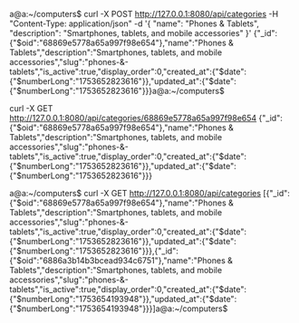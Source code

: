 a@a:~/computers$ curl -X POST http://127.0.0.1:8080/api/categories   -H "Content-Type: application/json"   -d '{
    "name": "Phones & Tablets",
    "description": "Smartphones, tablets, and mobile accessories"
  }'
{"_id":{"$oid":"68869e5778a65a997f98e654"},"name":"Phones & Tablets","description":"Smartphones, tablets, and mobile accessories","slug":"phones-&-tablets","is_active":true,"display_order":0,"created_at":{"$date":{"$numberLong":"1753652823616"}},"updated_at":{"$date":{"$numberLong":"1753652823616"}}}a@a:~/computers$ 



curl -X GET http://127.0.0.1:8080/api/categories/68869e5778a65a997f98e654
{"_id":{"$oid":"68869e5778a65a997f98e654"},"name":"Phones & Tablets","description":"Smartphones, tablets, and mobile accessories","slug":"phones-&-tablets","is_active":true,"display_order":0,"created_at":{"$date":{"$numberLong":"1753652823616"}},"updated_at":{"$date":{"$numberLong":"1753652823616"}}}




a@a:~/computers$ curl -X GET http://127.0.0.1:8080/api/categories
[{"_id":{"$oid":"68869e5778a65a997f98e654"},"name":"Phones & Tablets","description":"Smartphones, tablets, and mobile accessories","slug":"phones-&-tablets","is_active":true,"display_order":0,"created_at":{"$date":{"$numberLong":"1753652823616"}},"updated_at":{"$date":{"$numberLong":"1753652823616"}}},{"_id":{"$oid":"6886a3b14b3bcead934c6751"},"name":"Phones & Tablets","description":"Smartphones, tablets, and mobile accessories","slug":"phones-&-tablets","is_active":true,"display_order":0,"created_at":{"$date":{"$numberLong":"1753654193948"}},"updated_at":{"$date":{"$numberLong":"1753654193948"}}}]a@a:~/computers$ 
